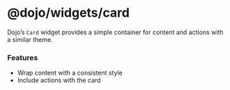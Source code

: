 # <span class="citation" data-cites="dojo/widgets/card"><span class="citation" data-cites="dojo/widgets/card"><span class="citation" data-cites="dojo/widgets/card"><span class="citation" data-cites="dojo/widgets/card">@dojo/widgets/card</span></span></span></span>

Dojo’s `Card` widget provides a simple container for content and actions with a similar theme.

### Features

-   Wrap content with a consistent style
-   Include actions with the card
